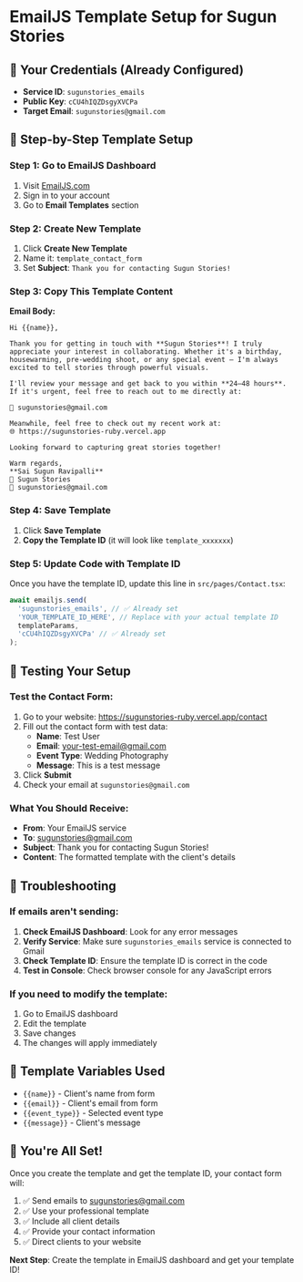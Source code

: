 # EmailJS Template Setup for Sugun Stories

## 🎯 **Your Credentials (Already Configured)**
- **Service ID**: `sugunstories_emails`
- **Public Key**: `cCU4hIQZDsgyXVCPa`
- **Target Email**: `sugunstories@gmail.com`

## 📧 **Step-by-Step Template Setup**

### **Step 1: Go to EmailJS Dashboard**
1. Visit [EmailJS.com](https://www.emailjs.com/)
2. Sign in to your account
3. Go to **Email Templates** section

### **Step 2: Create New Template**
1. Click **Create New Template**
2. Name it: `template_contact_form`
3. Set **Subject**: `Thank you for contacting Sugun Stories!`

### **Step 3: Copy This Template Content**

**Email Body:**
```
Hi {{name}},

Thank you for getting in touch with **Sugun Stories**! I truly appreciate your interest in collaborating. Whether it's a birthday, housewarming, pre-wedding shoot, or any special event — I'm always excited to tell stories through powerful visuals.

I'll review your message and get back to you within **24–48 hours**.  
If it's urgent, feel free to reach out to me directly at:

📧 sugunstories@gmail.com

Meanwhile, feel free to check out my recent work at:  
🌐 https://sugunstories-ruby.vercel.app

Looking forward to capturing great stories together!

Warm regards,  
**Sai Sugun Ravipalli**  
📸 Sugun Stories  
📧 sugunstories@gmail.com
```

### **Step 4: Save Template**
1. Click **Save Template**
2. **Copy the Template ID** (it will look like `template_xxxxxxx`)

### **Step 5: Update Code with Template ID**
Once you have the template ID, update this line in `src/pages/Contact.tsx`:

```javascript
await emailjs.send(
  'sugunstories_emails', // ✅ Already set
  'YOUR_TEMPLATE_ID_HERE', // Replace with your actual template ID
  templateParams,
  'cCU4hIQZDsgyXVCPa' // ✅ Already set
);
```

## 🚀 **Testing Your Setup**

### **Test the Contact Form:**
1. Go to your website: https://sugunstories-ruby.vercel.app/contact
2. Fill out the contact form with test data:
   - **Name**: Test User
   - **Email**: your-test-email@gmail.com
   - **Event Type**: Wedding Photography
   - **Message**: This is a test message
3. Click **Submit**
4. Check your email at `sugunstories@gmail.com`

### **What You Should Receive:**
- **From**: Your EmailJS service
- **To**: sugunstories@gmail.com
- **Subject**: Thank you for contacting Sugun Stories!
- **Content**: The formatted template with the client's details

## 🔧 **Troubleshooting**

### **If emails aren't sending:**
1. **Check EmailJS Dashboard**: Look for any error messages
2. **Verify Service**: Make sure `sugunstories_emails` service is connected to Gmail
3. **Check Template ID**: Ensure the template ID is correct in the code
4. **Test in Console**: Check browser console for any JavaScript errors

### **If you need to modify the template:**
1. Go to EmailJS dashboard
2. Edit the template
3. Save changes
4. The changes will apply immediately

## 📱 **Template Variables Used**
- `{{name}}` - Client's name from form
- `{{email}}` - Client's email from form
- `{{event_type}}` - Selected event type
- `{{message}}` - Client's message

## 🎉 **You're All Set!**

Once you create the template and get the template ID, your contact form will:
1. ✅ Send emails to sugunstories@gmail.com
2. ✅ Use your professional template
3. ✅ Include all client details
4. ✅ Provide your contact information
5. ✅ Direct clients to your website

**Next Step**: Create the template in EmailJS dashboard and get your template ID! 